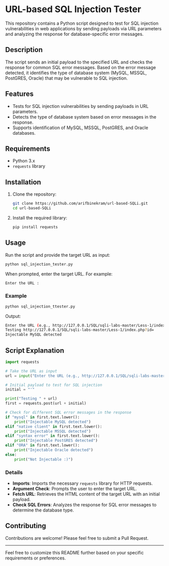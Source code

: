 
# URL-based SQL Injection Tester

This repository contains a Python script designed to test for SQL injection vulnerabilities in web applications by sending payloads via URL parameters and analyzing the response for database-specific error messages.

## Description

The script sends an initial payload to the specified URL and checks the response for common SQL error messages. Based on the error message detected, it identifies the type of database system (MySQL, MSSQL, PostGRES, Oracle) that may be vulnerable to SQL injection.

## Features

- Tests for SQL injection vulnerabilities by sending payloads in URL parameters.
- Detects the type of database system based on error messages in the response.
- Supports identification of MySQL, MSSQL, PostGRES, and Oracle databases.

## Requirements

- Python 3.x
- `requests` library

## Installation

1. Clone the repository:

    ```bash
    git clone https://github.com/arifbinekram/url-based-SQLi.git
    cd url-based-SQLi
    ```

2. Install the required library:

    ```bash
    pip install requests
    ```

## Usage

Run the script and provide the target URL as input:

```bash
python sql_injection_tester.py
```

When prompted, enter the target URL. For example:

```sh
Enter the URL :
```

### Example

```sh
python sql_injection_ttester.py
```

Output:

```sh
Enter the URL (e.g., http://127.0.0.1/SQL/sqli-labs-master/Less-1/index.php?id=): http://127.0.0.1/SQL/sqli-labs-master/Less-1/index.php?id=
Testing http://127.0.0.1/SQL/sqli-labs-master/Less-1/index.php?id=
Injectable MySQL detected
```

## Script Explanation

```python
import requests

# Take the URL as input
url = input("Enter the URL (e.g., http://127.0.0.1/SQL/sqli-labs-master/Less-1/index.php?id=): ")

# Initial payload to test for SQL injection
initial = "'"

print("Testing " + url)
first = requests.post(url + initial)

# Check for different SQL error messages in the response
if "mysql" in first.text.lower():
    print("Injectable MySQL detected")
elif "native client" in first.text.lower():
    print("Injectable MSSQL detected")
elif "syntax error" in first.text.lower():
    print("Injectable PostGRES detected")
elif "ORA" in first.text.lower():
    print("Injectable Oracle detected")
else:
    print("Not Injectable :)")
```

### Details

- **Imports**: Imports the necessary `requests` library for HTTP requests.
- **Argument Check**: Prompts the user to enter the target URL.
- **Fetch URL**: Retrieves the HTML content of the target URL with an initial payload.
- **Check SQL Errors**: Analyzes the response for SQL error messages to determine the database type.

## Contributing

Contributions are welcome! Please feel free to submit a Pull Request.

---

Feel free to customize this README further based on your specific requirements or preferences.
